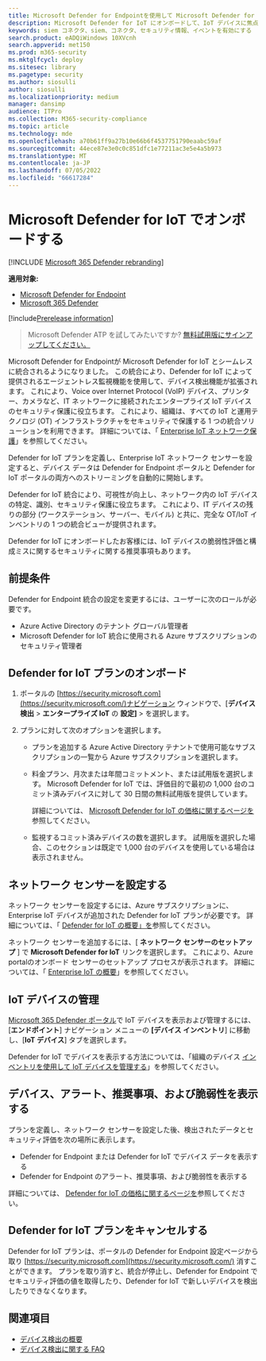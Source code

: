 ```yaml
---
title: Microsoft Defender for Endpointを使用して Microsoft Defender for IoT をオンボードする
description: Microsoft Defender for IoT にオンボードして、IoT デバイスに焦点を当てた可視性とセキュリティ評価を得ます。
keywords: siem コネクタ、siem、コネクタ、セキュリティ情報、イベントを有効にする
search.product: eADQiWindows 10XVcnh
search.appverid: met150
ms.prod: m365-security
ms.mktglfcycl: deploy
ms.sitesec: library
ms.pagetype: security
ms.author: siosulli
author: siosulli
ms.localizationpriority: medium
manager: dansimp
audience: ITPro
ms.collection: M365-security-compliance
ms.topic: article
ms.technology: mde
ms.openlocfilehash: a70b61ff9a27b10e66b6f4537751790eaabc59af
ms.sourcegitcommit: 44ece87e3e0c0c851dfc1e77211ac3e5e4a5b973
ms.translationtype: MT
ms.contentlocale: ja-JP
ms.lasthandoff: 07/05/2022
ms.locfileid: "66617284"
---
```

# <a name="onboard-with-microsoft-defender-for-iot"></a>Microsoft Defender for IoT でオンボードする

[!INCLUDE [Microsoft 365 Defender rebranding](../../includes/microsoft-defender.md)]

**適用対象:**

- [Microsoft Defender for Endpoint](https://go.microsoft.com/fwlink/?linkid=2154037)
- [Microsoft 365 Defender](https://go.microsoft.com/fwlink/?linkid=2118804)

[!include[Prerelease information](../../includes/prerelease.md)]

> Microsoft Defender ATP を試してみたいですか? [無料試用版にサインアップしてください。](https://signup.microsoft.com/create-account/signup?products=7f379fee-c4f9-4278-b0a1-e4c8c2fcdf7e&ru=https://aka.ms/MDEp2OpenTrial?ocid=docs-wdatp-enablesiem-abovefoldlink)

Microsoft Defender for Endpointが Microsoft Defender for IoT とシームレスに統合されるようになりました。 この統合により、Defender for IoT によって提供されるエージェントレス監視機能を使用して、デバイス検出機能が拡張されます。 これにより、Voice over Internet Protocol (VoIP) デバイス、プリンター、カメラなど、IT ネットワークに接続されたエンタープライズ IoT デバイスのセキュリティ保護に役立ちます。 これにより、組織は、すべての IoT と運用テクノロジ (OT) インフラストラクチャをセキュリティで保護する 1 つの統合ソリューションを利用できます。 詳細については、「 [Enterprise IoT ネットワーク保護](/azure/defender-for-iot/organizations/overview-eiot)」を参照してください。

Defender for IoT プランを定義し、Enterprise IoT ネットワーク センサーを設定すると、デバイス データは Defender for Endpoint ポータルと Defender for IoT ポータルの両方へのストリーミングを自動的に開始します。 

Defender for IoT 統合により、可視性が向上し、ネットワーク内の IoT デバイスの特定、識別、セキュリティ保護に役立ちます。 これにより、IT デバイスの残りの部分 (ワークステーション、サーバー、モバイル) と共に、完全な OT/IoT インベントリの 1 つの統合ビューが提供されます。

Defender for IoT にオンボードしたお客様には、IoT デバイスの脆弱性評価と構成ミスに関するセキュリティに関する推奨事項もあります。

## <a name="prerequisites"></a>前提条件

Defender for Endpoint 統合の設定を変更するには、ユーザーに次のロールが必要です。

- Azure Active Directory のテナント グローバル管理者
- Microsoft Defender for IoT 統合に使用される Azure サブスクリプションのセキュリティ管理者

## <a name="onboard-a-defender-for-iot-plan"></a>Defender for IoT プランのオンボード

1. ポータルの [https://security.microsoft.com](https://security.microsoft.com/)ナビゲーション ウィンドウで、[**デバイス検出** \> **エンタープライズ IoT** の **設定]** \> を選択します。

1. プランに対して次のオプションを選択します。

   - プランを追加する Azure Active Directory テナントで使用可能なサブスクリプションの一覧から Azure サブスクリプションを選択します。

   - 料金プラン、月次または年間コミットメント、または試用版を選択します。 Microsoft Defender for IoT では、評価目的で最初の 1,000 台のコミット済みデバイスに対して 30 日間の無料試用版を提供しています。

      詳細については、 [Microsoft Defender for IoT の価格に関するページを](https://azure.microsoft.com/pricing/details/iot-defender/)参照してください。
   
   - 監視するコミット済みデバイスの数を選択します。 試用版を選択した場合、このセクションは既定で 1,000 台のデバイスを使用している場合は表示されません。

## <a name="set-up-a-network-sensor"></a>ネットワーク センサーを設定する

ネットワーク センサーを設定するには、Azure サブスクリプションに、Enterprise IoT デバイスが追加された Defender for IoT プランが必要です。 詳細については、「 [Defender for IoT の概要」を](/azure/defender-for-iot/organizations/getting-started)参照してください。

ネットワーク センサーを追加するには、[ **ネットワーク センサーのセットアップ** ] で **Microsoft Defender for IoT** リンクを選択します。 これにより、Azure portalのオンボード センサーのセットアップ プロセスが表示されます。 詳細については、「 [Enterprise IoT の概要](/azure/defender-for-iot/organizations/tutorial-getting-started-eiot-sensor)」を参照してください。

## <a name="managing-your-iot-devices"></a>IoT デバイスの管理

[Microsoft 365 Defender ポータル](https://security.microsoft.com/)で IoT デバイスを表示および管理するには、[**エンドポイント**] ナビゲーション メニューの **[デバイス インベントリ**] に移動し、[**IoT デバイス**] タブを選択します。

Defender for IoT でデバイスを表示する方法については、「組織のデバイス [インベントリを使用して IoT デバイスを管理する](/azure/defender-for-iot/organizations/how-to-manage-device-inventory-for-organizations)」を参照してください。


## <a name="view-devices-alerts-recommendations-and-vulnerabilities"></a>デバイス、アラート、推奨事項、および脆弱性を表示する

プランを定義し、ネットワーク センサーを設定した後、検出されたデータとセキュリティ評価を次の場所に表示します。

- Defender for Endpoint または Defender for IoT でデバイス データを表示する
- Defender for Endpoint のアラート、推奨事項、および脆弱性を表示する

詳細については、 [Defender for IoT の価格に関するページを](https://azure.microsoft.com/pricing/details/iot-defender/)参照してください。 

## <a name="cancel-your-defender-for-iot-plan"></a>Defender for IoT プランをキャンセルする

Defender for IoT プランは、ポータルの Defender for Endpoint 設定ページから取り [https://security.microsoft.com](https://security.microsoft.com/) 消すことができます。 プランを取り消すと、統合が停止し、Defender for Endpoint でセキュリティ評価の値を取得したり、Defender for IoT で新しいデバイスを検出したりできなくなります。

## <a name="see-also"></a>関連項目

- [デバイス検出の概要](configure-device-discovery.md)
- [デバイス検出に関する FAQ](device-discovery-faq.md)
